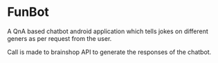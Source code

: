 # FunBot

 A QnA based chatbot android application which tells jokes on different geners as per request from the user.

 Call is made to brainshop API to generate the responses of the chatbot. 
